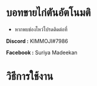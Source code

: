 # บอทขายไก่ตันอัตโนมติ
- หากพบช่องโหว่โปรดติดต่อที่

**Discord :** KIMMOJI#7986

**Facebook :** Suriya Madeekan

# วิธีการใช้งาน


